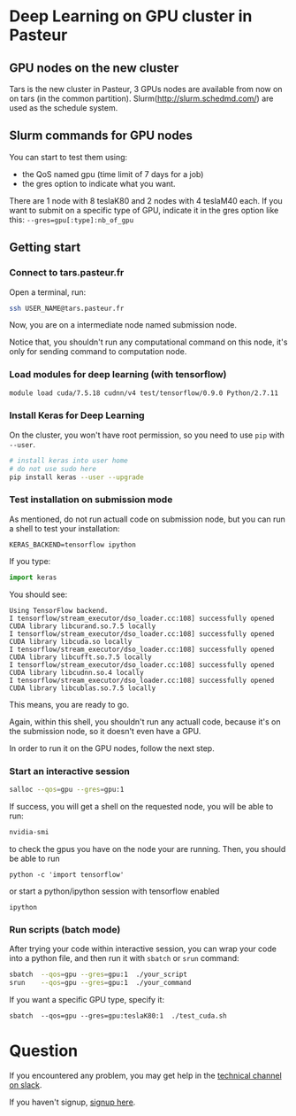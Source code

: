 # Deep Learning on GPU cluster in Pasteur

## GPU nodes on the new cluster
Tars is the new cluster in Pasteur, 3 GPUs nodes are available from now on on tars (in the common partition).
Slurm(http://slurm.schedmd.com/) are used as the schedule system.

## Slurm commands for GPU nodes
You can start to test them using:
* the QoS named gpu (time limit of 7 days for a job)
* the gres option to indicate what you want.

There are 1 node with 8 teslaK80 and 2 nodes with 4 teslaM40 each.
If you want to submit on a specific type of GPU, indicate it in the gres option like this: `--gres=gpu[:type]:nb_of_gpu`

## Getting start
### Connect to tars.pasteur.fr
Open a terminal, run:
```bash
ssh USER_NAME@tars.pasteur.fr
```
Now, you are on a intermediate node named submission node.

Notice that, you shouldn't run any computational command on this node, it's only for sending command to computation node.

### Load modules for deep learning (with tensorflow)
```bash
module load cuda/7.5.18 cudnn/v4 test/tensorflow/0.9.0 Python/2.7.11
```
### Install Keras for Deep Learning
On the cluster, you won't have root permission, so you need to use `pip` with `--user`.
```bash
# install keras into user home
# do not use sudo here
pip install keras --user --upgrade
```
### Test installation on submission mode
As mentioned, do not run actuall code on submission node, but you can run a shell to test your installation:
```
KERAS_BACKEND=tensorflow ipython
```
If you type:
```python
import keras
```
You should see:
```
Using TensorFlow backend.
I tensorflow/stream_executor/dso_loader.cc:108] successfully opened CUDA library libcurand.so.7.5 locally
I tensorflow/stream_executor/dso_loader.cc:108] successfully opened CUDA library libcuda.so locally
I tensorflow/stream_executor/dso_loader.cc:108] successfully opened CUDA library libcufft.so.7.5 locally
I tensorflow/stream_executor/dso_loader.cc:108] successfully opened CUDA library libcudnn.so.4 locally
I tensorflow/stream_executor/dso_loader.cc:108] successfully opened CUDA library libcublas.so.7.5 locally
```
This means, you are ready to go.

Again, within this shell, you shouldn't run any actuall code, because it's on the submission node, so it doesn't even have a GPU.

In order to run it on the GPU nodes, follow the next step.

### Start an interactive session
```bash
salloc --qos=gpu --gres=gpu:1
```
If success, you will get a shell on the requested node, you will be able to run:
```bash
nvidia-smi
```
to check the gpus you have on the node your are running.
Then, you should be able to run
```
python -c 'import tensorflow'
```
or start a python/ipython session with tensorflow enabled
```
ipython
```

### Run scripts (batch mode)
After trying your code within interactive session, you can wrap your code into a python file, and then run it with `sbatch` or `srun` command:
```bash
sbatch  --qos=gpu --gres=gpu:1  ./your_script
srun    --qos=gpu --gres=gpu:1  ./your_command
```
If you want a specific GPU type, specify it:
```
sbatch  --qos=gpu --gres=gpu:teslaK80:1  ./test_cuda.sh
```
# Question
If you encountered any problem, you may get help in the [technical channel on slack](https://deeplearningclub.slack.com/messages/technical).

If you haven't signup, [signup here](https://deeplearningclub.slack.com/signup).


